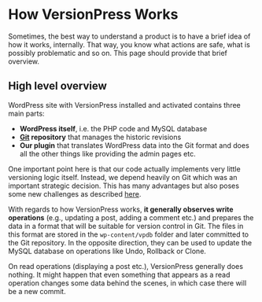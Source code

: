 # How VersionPress Works #

Sometimes, the best way to understand a product is to have a brief idea of how it works, internally. That way, you know what actions are safe, what is possibly problematic and so on. This page should provide that brief overview.


## High level overview ##

WordPress site with VersionPress installed and activated contains three main parts:

* **WordPress itself**, i.e. the PHP code and MySQL database
* **[Git](./git) repository** that manages the historic revisions
* **Our plugin** that translates WordPress data into the Git format and does all the other things like providing the admin pages etc.

One important point here is that our code actually implements very little versioning logic itself. Instead, we depend heavily on Git which was an important strategic decision. This has many advantages but also poses some new challenges as described [here](./git).

With regards to how VersionPress works, **it generally observes write operations** (e.g., updating a post, adding a comment etc.) and prepares the data in a format that will be suitable for version control in Git. The files in this format are stored in the `wp-content/vpdb` folder and later committed to the Git repository. In the opposite direction, they can be used to update the MySQL database on operations like Undo, Rollback or Clone.

On read operations (displaying a post etc.), VersionPress generally does nothing. It might happen that even something that appears as a read operation changes some data behind the scenes, in which case there will be a new commit.

